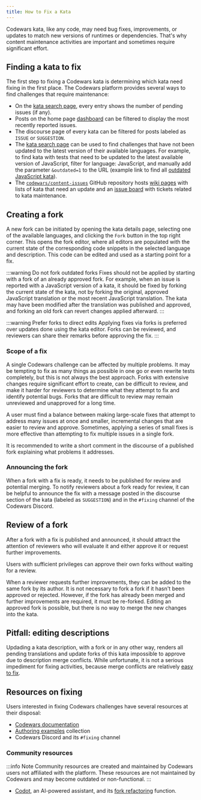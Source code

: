 ```yaml
---
title: How to Fix a Kata
---
```


Codewars kata, like any code, may need bug fixes, improvements, or updates to match new versions of runtimes or dependencies. That's why content maintenance activities are important and sometimes require significant effort.

## Finding a kata to fix

The first step to fixing a Codewars kata is determining which kata need fixing in the first place. The Codewars platform provides several ways to find challenges that require maintenance:

- On the [kata search page](https://www.codewars.com/kata/my-languages), every entry shows the number of pending issues (if any).
- Posts on the home page [dashboard](https://www.codewars.com/dashboard/discourse/issues) can be filtered to display the most recently reported issues.
- The discourse page of every kata can be filtered for posts labeled as `ISSUE` or `SUGGESTION`.
- The [kata search page](https://www.codewars.com/kata/) can be used to find challenges that have not been updated to the latest version of their available languages. For example, to find kata with tests that need to be updated to the latest available version of JavaScript, filter for language: JavaScript, and manually add the parameter `&outdated=1` to the URL (example link to find all [outdated JavaScript kata](https://www.codewars.com/kata/search/javascript?q=&order_by=sort_date%20desc&outdated=1)).
- The [`codewars/content-issues`](https://github.com/codewars/content-issues) GitHub repository hosts [wiki pages](https://github.com/codewars/content-issues/wiki) with lists of kata that need an update and an [issue board](https://github.com/codewars/content-issues/issues) with tickets related to kata maintenance.

## Creating a fork

A new fork can be initiated by opening the kata details page, selecting one of the available languages, and clicking the `Fork` button in the top right corner. This opens the fork editor, where all editors are populated with the current state of the corresponding code snippets in the selected language and description. This code can be edited and used as a starting point for a fix.

:::warning Do not fork outdated forks
Fixes should not be applied by starting with a fork of an already approved fork. For example, when an issue is reported with a JavaScript version of a kata, it should be fixed by forking the current state of the kata, not by forking the original, approved JavaScript translation or the most recent JavaScript translation. The kata may have been modified after the translation was published and approved, and forking an old fork can revert changes applied afterward. 
:::

:::warning Prefer forks to direct edits
Applying fixes via forks is preferred over updates done using the kata editor. Forks can be reviewed, and reviewers can share their remarks before approving the fix.
:::

### Scope of a fix

A single Codewars challenge can be affected by multiple problems. It may be tempting to fix as many things as possible in one go or even rewrite tests completely, but this is not always the best approach. Forks with extensive changes require significant effort to create, can be difficult to review, and make it harder for reviewers to determine what they attempt to fix and identify potential bugs. Forks that are difficult to review may remain unreviewed and unapproved for a long time. 

A user must find a balance between making large-scale fixes that attempt to address many issues at once and smaller, incremental changes that are easier to review and approve. Sometimes, applying a series of small fixes is more effective than attempting to fix multiple issues in a single fork.  

It is recommended to write a short comment in the discourse of a published fork explaining what problems it addresses.

### Announcing the fork

When a fork with a fix is ready, it needs to be published for review and potential merging. To notify reviewers about a fork ready for review, it can be helpful to announce the fix with a message posted in the discourse section of the kata (labeled as `SUGGESTION`) and in the `#fixing` channel of the Codewars Discord. 

## Review of a fork

After a fork with a fix is published and announced, it should attract the attention of reviewers who will evaluate it and either approve it or request further improvements.

Users with sufficient privileges can approve their own forks without waiting for a review.

When a reviewer requests further improvements, they can be added to the same fork by its author. It is not necessary to fork a fork if it hasn't been approved or rejected. However, if the fork has already been merged and further improvements are required, it must be re-forked. Editing an approved fork is possible, but there is no way to merge the new changes into the kata.

## Pitfall: editing descriptions

Updading a kata description, with a fork or in any other way, renders all pending translations and update forks of this kata impossible to approve due to description merge conflicts. While unfortunate, it is not a serious impediment for fixing activities, because merge conflicts are relatively [easy to fix](/curation/translation/#merge-issues). 

## Resources on fixing

Users interested in fixing Codewars challenges have several resources at their disposal:

- [Codewars documentation](https://docs.codewars.com/)
- [Authoring examples](https://www.codewars.com/collections/authoring-examples) collection
- Codewars Discord and its `#fixing` channel

### Community resources

:::info Note
Community resources are created and maintained by Codewars users not affiliated with the platform. These resources are not maintained by Codewars and may become outdated or non-functional.
:::

- [Codot](https://github.com/hobovsky/codot-client/blob/main/README.md#fixing-forks-beta), an AI-powered assistant, and its [fork refactoring](https://github.com/hobovsky/codot-client/blob/main/README.fixing.md#fixing-forks-with-codot-beta) function.
